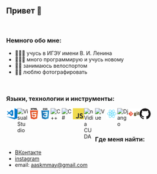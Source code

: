 ## Привет 👋
<br/>

### Немного обо мне:
- 👨🏻‍🎓 учусь в ИГЭУ имени В. И. Ленина
- 👨🏻‍💻 много программирую и учусь новому
- 🚴🏻 занимаюсь велоспортом
- 🤳🏻 люблю фотографировать
<br/>

### Языки, технологии и инструменты:
<img align="left" alt="Visual Studio Code" width="30px" src="https://raw.githubusercontent.com/github/explore/80688e429a7d4ef2fca1e82350fe8e3517d3494d/topics/visual-studio-code/visual-studio-code.png" />
<img align="left" alt="Visual Studio" width="30px" src="https://www.cleoag.ch/wp-content/uploads/2019/07/Logo-Colored-25.png" />
<img align="left" alt="HTML5" width="30px" src="https://raw.githubusercontent.com/github/explore/80688e429a7d4ef2fca1e82350fe8e3517d3494d/topics/html/html.png" />
<img align="left" alt="CSS3" width="30px" src="https://raw.githubusercontent.com/github/explore/80688e429a7d4ef2fca1e82350fe8e3517d3494d/topics/css/css.png" />
<img align="left" alt="C++" width="30px" src="https://upload.wikimedia.org/wikipedia/commons/thumb/1/18/ISO_C%2B%2B_Logo.svg/250px-ISO_C%2B%2B_Logo.svg.png" />
<img align="left" alt="C#" width="30px" src="https://static.tildacdn.com/tild3839-3664-4462-b261-613338626464/c-sharp.png" />
<img align="left" alt="JavaScript" width="30px" src="https://raw.githubusercontent.com/github/explore/80688e429a7d4ef2fca1e82350fe8e3517d3494d/topics/javascript/javascript.png" />
<img align="left" alt="nVidia CUDA" width="30px" src="https://i2.wp.com/www.kazoo.co.uk/wp-content/uploads/2017/03/nvidia-logo.png?w=2000&ssl=1" />
<img align="left" alt="Vue" width="30px" src="https://base22.com/wp-content/img-import/body/blogs/modern-web-development_2.png" />
<img align="left" alt="React" width="30px" src="https://raw.githubusercontent.com/github/explore/80688e429a7d4ef2fca1e82350fe8e3517d3494d/topics/react/react.png" />
<img align="left" alt="Django" width="30px" src="https://pbs.twimg.com/profile_images/752207108750340096/CicamXxN_400x400.jpg" />
<img align="left" alt="Git" width="30px" src="https://raw.githubusercontent.com/github/explore/80688e429a7d4ef2fca1e82350fe8e3517d3494d/topics/git/git.png" />
<img align="left" alt="GitHub" width="30px" src="https://raw.githubusercontent.com/github/explore/78df643247d429f6cc873026c0622819ad797942/topics/github/github.png" />
<br/>
<br/>
<br/>

### Где меня найти:
- [ВКонтакте](https://vk.com/vladzhuravlov)
- [instagram](https://www.instagram.com/____horizon____/)
- email: aaskmmay@gmail.com

<br/>
 
